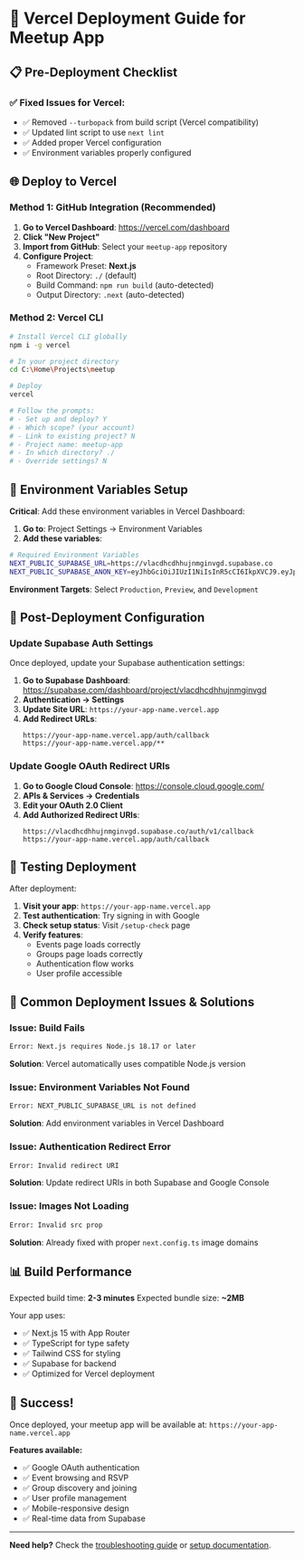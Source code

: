# 🚀 Vercel Deployment Guide for Meetup App

## 📋 Pre-Deployment Checklist

### ✅ Fixed Issues for Vercel:
- ✅ Removed `--turbopack` from build script (Vercel compatibility)
- ✅ Updated lint script to use `next lint`
- ✅ Added proper Vercel configuration
- ✅ Environment variables properly configured

## 🌐 Deploy to Vercel

### Method 1: GitHub Integration (Recommended)

1. **Go to Vercel Dashboard**: https://vercel.com/dashboard
2. **Click "New Project"**
3. **Import from GitHub**: Select your `meetup-app` repository
4. **Configure Project**:
   - Framework Preset: **Next.js**
   - Root Directory: `./` (default)
   - Build Command: `npm run build` (auto-detected)
   - Output Directory: `.next` (auto-detected)

### Method 2: Vercel CLI

```bash
# Install Vercel CLI globally
npm i -g vercel

# In your project directory
cd C:\Home\Projects\meetup

# Deploy
vercel

# Follow the prompts:
# - Set up and deploy? Y
# - Which scope? (your account)
# - Link to existing project? N
# - Project name: meetup-app
# - In which directory? ./
# - Override settings? N
```

## 🔐 Environment Variables Setup

**Critical**: Add these environment variables in Vercel Dashboard:

1. **Go to**: Project Settings → Environment Variables
2. **Add these variables**:

```bash
# Required Environment Variables
NEXT_PUBLIC_SUPABASE_URL=https://vlacdhcdhhujnmginvgd.supabase.co
NEXT_PUBLIC_SUPABASE_ANON_KEY=eyJhbGciOiJIUzI1NiIsInR5cCI6IkpXVCJ9.eyJpc3MiOiJzdXBhYmFzZSIsInJlZiI6InZsYWNkaGNkaGh1am5tZ2ludmdkIiwicm9sZSI6ImFub24iLCJpYXQiOjE3NTk2ODA4MTUsImV4cCI6MjA3NTI1NjgxNX0.B2FbE75J4JxWI1LcvgZn9rd1kEo1GmF2g0UtCe3v3Aw
```

**Environment Targets**: Select `Production`, `Preview`, and `Development`

## 🔧 Post-Deployment Configuration

### Update Supabase Auth Settings

Once deployed, update your Supabase authentication settings:

1. **Go to Supabase Dashboard**: https://supabase.com/dashboard/project/vlacdhcdhhujnmginvgd
2. **Authentication → Settings**
3. **Update Site URL**: `https://your-app-name.vercel.app`
4. **Add Redirect URLs**:
   ```
   https://your-app-name.vercel.app/auth/callback
   https://your-app-name.vercel.app/**
   ```

### Update Google OAuth Redirect URIs

1. **Go to Google Cloud Console**: https://console.cloud.google.com/
2. **APIs & Services → Credentials**
3. **Edit your OAuth 2.0 Client**
4. **Add Authorized Redirect URIs**:
   ```
   https://vlacdhcdhhujnmginvgd.supabase.co/auth/v1/callback
   https://your-app-name.vercel.app/auth/callback
   ```

## 🧪 Testing Deployment

After deployment:

1. **Visit your app**: `https://your-app-name.vercel.app`
2. **Test authentication**: Try signing in with Google
3. **Check setup status**: Visit `/setup-check` page
4. **Verify features**:
   - Events page loads correctly
   - Groups page loads correctly
   - Authentication flow works
   - User profile accessible

## 🚨 Common Deployment Issues & Solutions

### Issue: Build Fails
```bash
Error: Next.js requires Node.js 18.17 or later
```
**Solution**: Vercel automatically uses compatible Node.js version

### Issue: Environment Variables Not Found
```bash
Error: NEXT_PUBLIC_SUPABASE_URL is not defined
```
**Solution**: Add environment variables in Vercel Dashboard

### Issue: Authentication Redirect Error
```bash
Error: Invalid redirect URI
```
**Solution**: Update redirect URIs in both Supabase and Google Console

### Issue: Images Not Loading
```bash
Error: Invalid src prop
```
**Solution**: Already fixed with proper `next.config.ts` image domains

## 📊 Build Performance

Expected build time: **2-3 minutes**
Expected bundle size: **~2MB**

Your app uses:
- ✅ Next.js 15 with App Router
- ✅ TypeScript for type safety
- ✅ Tailwind CSS for styling
- ✅ Supabase for backend
- ✅ Optimized for Vercel deployment

## 🎉 Success!

Once deployed, your meetup app will be available at:
`https://your-app-name.vercel.app`

**Features available:**
- ✅ Google OAuth authentication
- ✅ Event browsing and RSVP
- ✅ Group discovery and joining
- ✅ User profile management
- ✅ Mobile-responsive design
- ✅ Real-time data from Supabase

---

**Need help?** Check the [troubleshooting guide](./AUTHENTICATION_TESTING.md) or [setup documentation](./GOOGLE_OAUTH_SETUP.md).